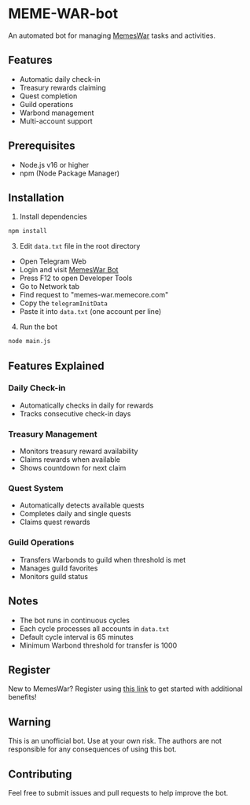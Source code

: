 # MEME-WAR-bot

An automated bot for managing [MemesWar](https://t.me/Memes_War_Start_Bot/MemesWar?startapp=8JI9CI) tasks and activities.

## Features

- Automatic daily check-in
- Treasury rewards claiming
- Quest completion
- Guild operations
- Warbond management
- Multi-account support

## Prerequisites

- Node.js v16 or higher
- npm (Node Package Manager)

## Installation

1. Install dependencies

```bash
npm install
```

3. Edit `data.txt` file in the root directory

- Open Telegram Web
- Login and visit [MemesWar Bot](https://t.me/Memes_War_Start_Bot/MemesWar?startapp=8JI9CI)
- Press F12 to open Developer Tools
- Go to Network tab
- Find request to "memes-war.memecore.com"
- Copy the `telegramInitData`
- Paste it into `data.txt` (one account per line)

4. Run the bot

```bash
node main.js
```

## Features Explained

### Daily Check-in

- Automatically checks in daily for rewards
- Tracks consecutive check-in days

### Treasury Management

- Monitors treasury reward availability
- Claims rewards when available
- Shows countdown for next claim

### Quest System

- Automatically detects available quests
- Completes daily and single quests
- Claims quest rewards

### Guild Operations

- Transfers Warbonds to guild when threshold is met
- Manages guild favorites
- Monitors guild status

## Notes

- The bot runs in continuous cycles
- Each cycle processes all accounts in `data.txt`
- Default cycle interval is 65 minutes
- Minimum Warbond threshold for transfer is 1000

## Register

New to MemesWar? Register using [this link](https://t.me/Memes_War_Start_Bot/MemesWar?startapp=8JI9CI) to get started with additional benefits!

## Warning

This is an unofficial bot. Use at your own risk. The authors are not responsible for any consequences of using this bot.

## Contributing

Feel free to submit issues and pull requests to help improve the bot.
